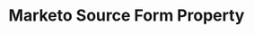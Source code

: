 ---
content-type: "api-form"
form-type: "source"
key: "source-form-properties-marketo-object"

title: "Marketo Source Form Property"
description: "{{ api.form-properties.source-forms.marketo.description }}"

object-attributes:
  - name: "client_id"
    type: "string"
    required: true
    description: "The user's Marketo client ID."

  - name: "client_secret"
    type: "string"
    required: true
    description: "The user's Marketo client secret."

  - name: "frequency_in_minutes"
    type: "string"
    required: true
    description: |
      {{ connect.common.attributes.frequency | replace: "[INTEGRATION]","Marketo" }}

  - name: "endpoint"
    type: "string"
    required: true
    description: "The user's Marketo REST endpoint URL. For example: `https://457-RFG-234.mktorest.com/rest`"

  - name: "identity"
    type: "string"
    required: true
    description: "The user's Marketo REST identity URL. For example: `https://457-RFG-234.mktorest.com/identity`"

  - name: "max_daily_calls"
    type: "string"
    required: false
    description: "The maximum number of daily API calls that Stitch may make to the Marketo API."

  - name: "start_date"
    type: "string"
    required: true
    description: |
      {{ connect.common.attributes.start-date replace: "[INTEGRATION]","Marketo" }}

examples: 
  - code: |
      {  
       "type":"platform.marketo",
       "properties":{
          "client_id":"<CLIENT_ID>",
          "client_secret":"<CLIENT_SECRET>",
          "frequency_in_minutes":"1440",
          "endpoint":"https://457-RFG-234.mktorest.com/rest",
          "identity":"https://457-RFG-234.mktorest.com/identity",
          "max_daily_calls":"8,000",
          "start_date":"2018-01-10T00:00:00Z"
        }
      }
---